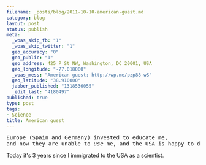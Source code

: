 ```yaml
--- 
filename: _posts/blog/2011-10-10-american-guest.md
category: blog
layout: post
status: publish
meta: 
  _wpas_skip_fb: "1"
  _wpas_skip_twitter: "1"
  geo_accuracy: "0"
  geo_public: "1"
  geo_address: 425 P St NW, Washington, DC 20001, USA
  geo_longitude: "-77.018000"
  _wpas_mess: "American guest: http://wp.me/pzp88-wS"
  geo_latitude: "38.910000"
  jabber_published: "1318536055"
  _edit_last: "4180497"
published: true
type: post
tags: 
- Science
title: American guest
---
```

<pre>
Europe (Spain and Germany) invested to educate me, 
and now they are unable to <em>use</em> me, and the USA is happy to do so.</pre>
Today it's 3 years since I immigrated to the USA as a scientist.
